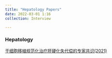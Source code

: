 ```yaml
---
title: "Hepatology Papers"
date: 2022-03-01 1:16
collection: Interview

---
```


### Hepatology

[干细胞移植规范化治疗肝硬化失代偿的专家共识(2021)](/wiki/attach/干细胞移植规范化治疗肝硬化失代偿的专家共识(2021).pdf)